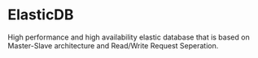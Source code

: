 # ElasticDB
High performance and high availability elastic database that is based on Master-Slave architecture and Read/Write Request Seperation. 
